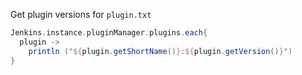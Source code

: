 
Get plugin versions for `plugin.txt`

```groovy
Jenkins.instance.pluginManager.plugins.each{
  plugin -> 
    println ("${plugin.getShortName()}:${plugin.getVersion()}")
}
```
